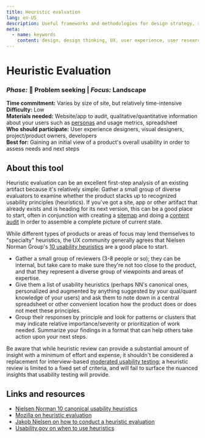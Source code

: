 ```yaml
---
title: Heuristic evaluation
lang: en-US
description: Useful frameworks and methodologies for design strategy, research and testing
meta:
  - name: keywords
    content: design, design thinking, UX, user experience, user research, user testing
---
```


# Heuristic Evaluation

### _Phase:_ 🔎 Problem seeking   \|   _Focus:_ Landscape

**Time commitment:** Varies by size of site, but relatively time-intensive  
**Difficulty:** Low  
**Materials needed:** Website/app to audit, qualitative/quantitative information about your users such as  [personas](personas.md) and usage metrics, spreadsheet  
**Who should participate:** User experience designers, visual designers, project/product owners, developers  
**Best for:** Gaining an initial view of a product's overall usability in order to assess needs and next steps

## About this tool

Heuristic evaluation can be an excellent first-step analysis of an existing artifact because it's relatively simple: Gather a small group of diverse evaluators to examine whether the product stacks up to recognized usability principles (heuristics). If you've got a site, app or other artifact that already exists and is heading for its next version, this can be a good place to start, often in conjunction with creating a [sitemap](sitemap.md) and doing a [content audit](content-audit.md) in order to assemble a complete picture of current state.

While different types of products or areas of focus may lend themselves to "specialty" heuristics, the UX community generally agrees that Nielsen Norman Group's [10 usability heuristics](https://www.nngroup.com/articles/ten-usability-heuristics/) are a good place to start.

* Gather a small group of reviewers (3-8 people or so); they can be internal, but take care to make sure they're not too close to the product, and that they represent a diverse group of viewpoints and areas of expertise.
* Give them a list of usability heuristics (perhaps NN's canonical ones, personalized and augmented by anything suggested by your qual/quant knowledge of your users) and ask them to note down in a central spreadsheet or other convenient location how the product does or does not meet these principles.
* Group their responses by principle and look for patterns or clusters that may indicate relative importance/severity or prioritization of work needed. Summarize your findings in a format that can help others take action upon your next steps.

Be aware that while heuristic review can provide a substantial amount of insight with a minimum of effort and expense, it shouldn't be considered a replacement for interview-based [moderated usability testing](moderated-testing.md); a heuristic review is limited to a fixed set of criteria, and will fail to surface the nuanced insights that usability testing will provide.

## Links and resources

* [Nielsen Norman 10 canonical usability heuristics](https://www.nngroup.com/articles/ten-usability-heuristics/)
* [Mozilla on heuristic evaluation](https://toolkit.mozilla.org/method/usability-heuristic-testing/)
* [Jakob Nielsen on how to conduct a heuristic evaluation](https://www.nngroup.com/articles/how-to-conduct-a-heuristic-evaluation/)
* [Usability.gov on when to use heuristics](https://www.usability.gov/how-to-and-tools/methods/heuristic-evaluation.html)
